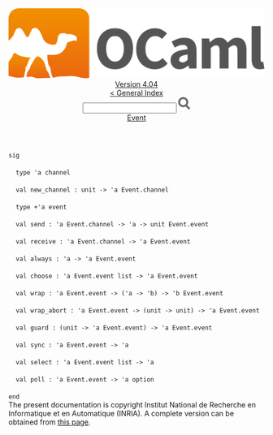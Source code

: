 <!-- ((! set title API !)) ((! set documentation !)) ((! set api !)) ((! set nobreadcrumb !)) -->
<div class="api"><header><nav class="toc brand"><a class="brand" href="https://ocaml.org/"><img src="colour-logo-gray.svg" class="svg" alt="OCaml"></a></nav><nav class="toc"><div class="toc_version"><a href="/docs" id="version-select">Version 4.04</a></div><a href="index.html">&lt; General Index</a><div class="api_search"><input type="text" name="apisearch" id="api_search" oninput="mySearch(false);" onkeypress="this.oninput();" onclick="this.oninput();" onpaste="this.oninput();">
<img src="search_icon.svg" alt="Search" class="svg" onclick="mySearch(false)"></div>
<div id="search_results"></div><div class="toc_title"><a href="Event.html">Event</a></div><ul></ul></nav></header>
<code class="code"><span class="keyword">sig</span><br>
&nbsp;&nbsp;<span class="keyword">type</span>&nbsp;<span class="keywordsign">'</span>a&nbsp;channel<br>
&nbsp;&nbsp;<span class="keyword">val</span>&nbsp;new_channel&nbsp;:&nbsp;unit&nbsp;<span class="keywordsign">-&gt;</span>&nbsp;<span class="keywordsign">'</span>a&nbsp;<span class="constructor">Event</span>.channel<br>
&nbsp;&nbsp;<span class="keyword">type</span>&nbsp;+<span class="keywordsign">'</span>a&nbsp;event<br>
&nbsp;&nbsp;<span class="keyword">val</span>&nbsp;send&nbsp;:&nbsp;<span class="keywordsign">'</span>a&nbsp;<span class="constructor">Event</span>.channel&nbsp;<span class="keywordsign">-&gt;</span>&nbsp;<span class="keywordsign">'</span>a&nbsp;<span class="keywordsign">-&gt;</span>&nbsp;unit&nbsp;<span class="constructor">Event</span>.event<br>
&nbsp;&nbsp;<span class="keyword">val</span>&nbsp;receive&nbsp;:&nbsp;<span class="keywordsign">'</span>a&nbsp;<span class="constructor">Event</span>.channel&nbsp;<span class="keywordsign">-&gt;</span>&nbsp;<span class="keywordsign">'</span>a&nbsp;<span class="constructor">Event</span>.event<br>
&nbsp;&nbsp;<span class="keyword">val</span>&nbsp;always&nbsp;:&nbsp;<span class="keywordsign">'</span>a&nbsp;<span class="keywordsign">-&gt;</span>&nbsp;<span class="keywordsign">'</span>a&nbsp;<span class="constructor">Event</span>.event<br>
&nbsp;&nbsp;<span class="keyword">val</span>&nbsp;choose&nbsp;:&nbsp;<span class="keywordsign">'</span>a&nbsp;<span class="constructor">Event</span>.event&nbsp;list&nbsp;<span class="keywordsign">-&gt;</span>&nbsp;<span class="keywordsign">'</span>a&nbsp;<span class="constructor">Event</span>.event<br>
&nbsp;&nbsp;<span class="keyword">val</span>&nbsp;wrap&nbsp;:&nbsp;<span class="keywordsign">'</span>a&nbsp;<span class="constructor">Event</span>.event&nbsp;<span class="keywordsign">-&gt;</span>&nbsp;(<span class="keywordsign">'</span>a&nbsp;<span class="keywordsign">-&gt;</span>&nbsp;<span class="keywordsign">'</span>b)&nbsp;<span class="keywordsign">-&gt;</span>&nbsp;<span class="keywordsign">'</span>b&nbsp;<span class="constructor">Event</span>.event<br>
&nbsp;&nbsp;<span class="keyword">val</span>&nbsp;wrap_abort&nbsp;:&nbsp;<span class="keywordsign">'</span>a&nbsp;<span class="constructor">Event</span>.event&nbsp;<span class="keywordsign">-&gt;</span>&nbsp;(unit&nbsp;<span class="keywordsign">-&gt;</span>&nbsp;unit)&nbsp;<span class="keywordsign">-&gt;</span>&nbsp;<span class="keywordsign">'</span>a&nbsp;<span class="constructor">Event</span>.event<br>
&nbsp;&nbsp;<span class="keyword">val</span>&nbsp;guard&nbsp;:&nbsp;(unit&nbsp;<span class="keywordsign">-&gt;</span>&nbsp;<span class="keywordsign">'</span>a&nbsp;<span class="constructor">Event</span>.event)&nbsp;<span class="keywordsign">-&gt;</span>&nbsp;<span class="keywordsign">'</span>a&nbsp;<span class="constructor">Event</span>.event<br>
&nbsp;&nbsp;<span class="keyword">val</span>&nbsp;sync&nbsp;:&nbsp;<span class="keywordsign">'</span>a&nbsp;<span class="constructor">Event</span>.event&nbsp;<span class="keywordsign">-&gt;</span>&nbsp;<span class="keywordsign">'</span>a<br>
&nbsp;&nbsp;<span class="keyword">val</span>&nbsp;select&nbsp;:&nbsp;<span class="keywordsign">'</span>a&nbsp;<span class="constructor">Event</span>.event&nbsp;list&nbsp;<span class="keywordsign">-&gt;</span>&nbsp;<span class="keywordsign">'</span>a<br>
&nbsp;&nbsp;<span class="keyword">val</span>&nbsp;poll&nbsp;:&nbsp;<span class="keywordsign">'</span>a&nbsp;<span class="constructor">Event</span>.event&nbsp;<span class="keywordsign">-&gt;</span>&nbsp;<span class="keywordsign">'</span>a&nbsp;option<br>
<span class="keyword">end</span></code><div class="copyright">The present documentation is copyright Institut National de Recherche en Informatique et en Automatique (INRIA). A complete version can be obtained from <a href="http://caml.inria.fr/pub/docs/manual-ocaml/">this page</a>.</div></div>